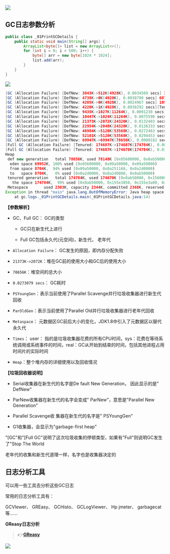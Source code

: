 ![](https://iqqcode-blog.oss-cn-beijing.aliyuncs.com/imgs01/20200808144238.png)

## GC日志参数分析

```java
public class _01PrintGCDetails {
    public static void main(String[] args) {
        ArrayList<byte[]> list = new ArrayList<>();
        for (int i = 0; i < 500; i++) {
            byte[] arr = new byte[1024 * 1024];
            list.add(arr);
        }
    }
}
```

![](https://iqqcode-blog.oss-cn-beijing.aliyuncs.com/imgs01/20200808144745.png)

```java
[GC (Allocation Failure) [DefNew: 3843K->512K(4928K), 0.0034569 secs] 3843K->2649K(15872K), 0.0043457 secs] [Times: user=0.02 sys=0.00, real=0.00 secs] 
[GC (Allocation Failure) [DefNew: 4738K->0K(4928K), 0.0038790 secs] 6875K->6745K(15872K), 0.0039024 secs] [Times: user=0.00 sys=0.00, real=0.00 secs] 
[GC (Allocation Failure) [DefNew: 4205K->0K(4928K), 0.0024967 secs] 10950K->10841K(15872K), 0.0025230 secs] [Times: user=0.00 sys=0.00, real=0.00 secs] 
[GC (Allocation Failure) [DefNew: 4220K->1K(4928K), 0.0038292 secs][Tenured: 14937K->14938K(15056K), 0.0015664 secs] 15061K->14938K(19984K), [Metaspace: 2252K->2252K(4480K)], 0.0055458 secs] [Times: user=0.02 sys=0.00, real=0.01 secs] 
[GC (Allocation Failure) [DefNew: 9435K->1027K(11264K), 0.0091230 secs] 24374K->24158K(36164K), 0.0091612 secs] [Times: user=0.00 sys=0.00, real=0.01 secs] 
[GC (Allocation Failure) [DefNew: 10447K->1024K(11264K), 0.0075598 secs][Tenured: 32350K->32350K(33124K), 0.0017955 secs] 33578K->33374K(44388K), [Metaspace: 2279K->2279K(4480K)], 0.0095590 secs] [Times: user=0.00 sys=0.01, real=0.01 secs] 
[GC (Allocation Failure) [DefNew: 21373K->2072K(24320K), 0.0132403 secs] 53724K->52855K(78240K), 0.0132947 secs] [Times: user=0.00 sys=0.02, real=0.01 secs] 
[GC (Allocation Failure) [DefNew: 22954K->2048K(24320K), 0.0126333 secs][Tenured: 71288K->71288K(71396K), 0.0020584 secs] 73738K->73336K(95716K), [Metaspace: 2283K->2283K(4480K)], 0.0150118 secs] [Times: user=0.02 sys=0.00, real=0.01 secs] 
[GC (Allocation Failure) [DefNew: 46984K->5120K(53568K), 0.0272463 secs] 118272K->117369K(172384K), 0.0273079 secs] [Times: user=0.02 sys=0.01, real=0.03 secs] 
[GC (Allocation Failure) [DefNew: 52101K->5120K(53568K), 0.0294453 secs][Tenured: 158330K->158302K(158908K), 0.0266126 secs] 164350K->163422K(212476K), [Metaspace: 2283K->2283K(4480K)], 0.0563373 secs] [Times: user=0.05 sys=0.02, real=0.06 secs] 
[GC (Allocation Failure) [DefNew: 69947K->69947K(78656K), 0.0000182 secs][Tenured: 158302K->174687K(174784K), 0.0243151 secs] 228249K->227936K(253440K), [Metaspace: 2283K->2283K(4480K)], 0.0243971 secs] [Times: user=0.03 sys=0.00, real=0.03 secs] 
[Full GC (Allocation Failure) [Tenured: 174687K->174687K(174784K), 0.0027962 secs] 252803K->252513K(253440K), [Metaspace: 2283K->2283K(4480K)], 0.0028338 secs] [Times: user=0.02 sys=0.00, real=0.00 secs] 
[Full GC (Allocation Failure) [Tenured: 174687K->174670K(174784K), 0.0309642 secs] 252513K->252496K(253440K), [Metaspace: 2283K->2283K(4480K)], 0.0310148 secs] [Times: user=0.03 sys=0.00, real=0.03 secs] 
Heap
 def new generation   total 78656K, used 78148K [0x05600000, 0x0ab50000, 0x0ab50000)
  eden space 69952K, 100% used [0x05600000, 0x09a50000, 0x09a50000)
  from space 8704K,  94% used [0x09a50000, 0x0a251168, 0x0a2d0000)
  to   space 8704K,   0% used [0x0a2d0000, 0x0a2d0000, 0x0ab50000)
 tenured generation   total 174784K, used 174670K [0x0ab50000, 0x15600000, 0x15600000)
   the space 174784K,  99% used [0x0ab50000, 0x155e3850, 0x155e3a00, 0x15600000)
 Metaspace       used 2303K, capacity 2344K, committed 2368K, reserved 4480K
Exception in thread "main" java.lang.OutOfMemoryError: Java heap space
    at gc.logs._01PrintGCDetails.main(_01PrintGCDetails.java:14)
```

**【参数解析】**

- GC、Full GC： GC的类型
  
   - GC只在新生代上进行
  
   - Full GC包括永久代(元空间)，新生代， 老年代

- `Allocation Failure`： GC发生的原因，即内存分配失败

- `21373K->2072K`：堆在GC前的使用大小和GC后的使用大小

- `78656K`：堆空间的总大小

- `0.0273079 secs`： GC耗时

- `PSYoungGen`：表示当前使用了Parallel Scavenge并行垃圾收集器进行新生代回收

- `ParOldGen`：表示当前使用了Parallel Old并行垃圾收集器进行老年代回收

- `Metaspace`： 元数据区GC前后大小的变化，JDK1.8中引入了元数据区以替代永久代

- `Times`： user： 指的是垃圾收集器花费的所有CPU时间，sys：花费在等待系统调用或系统事件的时间，real：GC从开始到结束的时间，包括其他进程占用时间片的实际时间

- `Heap`：整个堆内存的详细使用以及回收情况

**【垃圾回收器说明】**

- Serial收集器在新生代的名字是De fault New Generation， 因此显示的是" DefNew"

- ParNew收集器在新生代的名字会变成" ParNew"，意思是"Parallel New Generation"

- Parallel Scavenge收 集器在新生代的名字是" PSYoungGen"

- G1收集器，会显示为"garbage-first heap"

"[GC"和"[Full GC"说明了这次垃圾收集的停顿类型，如果有"Full"则说明GC发生了"Stop The World

老年代的收集和新生代道理一样，名字也是收集器决定的

## 日志分析工具

可以用一些工具去分析这些GC日志

常用的日志分析工具有：

GCVIewer、 GREasy、 GCHisto、 GCLogViewer、 Hp jmeter、 garbagecat等......

**GReasy日志分析**

> 👉[**GReasy**](https://gceasy.io/)

![](https://iqqcode-blog.oss-cn-beijing.aliyuncs.com/imgs01/20200808152324.png)
